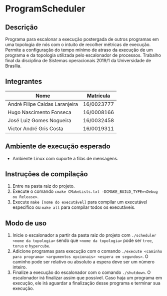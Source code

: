 # ProgramScheduler

## Descrição

Programa para escalonar a execução postergada de outros programas em uma
topologia de nós com o intuito de recolher métricas de execução. Permite a
configuração do tempo mínimo de atraso da execução de um programa e da topologia
utilizada pelo escalonador de processos. Trabalho final da disciplina de
Sistemas operacionais 2019/1 da Universidade de Brasília.

## Integrantes

Nome                            | Matrícula
------------------------------- | ----------
André Filipe Caldas Laranjeira  | 16/0023777
Hugo Nascimento Fonseca         | 16/0008166
José Luiz Gomes Nogueira        | 16/0032458
Victor André Gris Costa         | 16/0019311

## Ambiente de execução esperado

* Ambiente Linux com suporte a filas de mensagens.

## Instruções de compilação

1. Entre na pasta raiz do projeto.
2. Execute o comando `cmake CMakeLists.txt -DCMAKE_BUILD_TYPE=<Debug ou Release>`.
3. Execute `make [nome do executável]` para compilar um
   executável específico ou `make all` para compilar
   todos os executáveis.

## Modo de uso

1. Inicie o escalonador a partir da pasta raiz do projeto
   com `./scheduler <nome da topologia>` sendo que
   `<nome da topologia>` pode ser `tree`, `torus` e
   `hypercube`.
2. Adicione programas para execução com o comando
   `./execute <caminho para programa> <argumentos opcionais> <espera em segundos>`. O caminho pode ser
   relativo ou absoluto a espera deve ser um número
   inteiro.
3. Finalize a execução do escalonador com o comando `./shutdown`.
   O escalonador irá finalizar assim que possível. Caso
   haja um programa em execução, ele irá aguardar a
   finalização desse programa e terminar sua execução.
